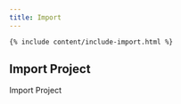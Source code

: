 ```yaml
---
title: Import
---
```


<div class="app-body">

	{% include content/include-import.html %}

</div>

<div class="app-header">
	<div class="header">
		<div class="header-title">
			<h2>Import Project</h2>
		</div>
		<div class="header-actions">
			<a ng-click="showroute('project-edit')" class="btn btn-success">Import Project</a>
		</div>
	</div>
</div>
